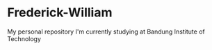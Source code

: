 # Frederick-William
My personal repository
I'm currently studying at Bandung Institute of Technology

